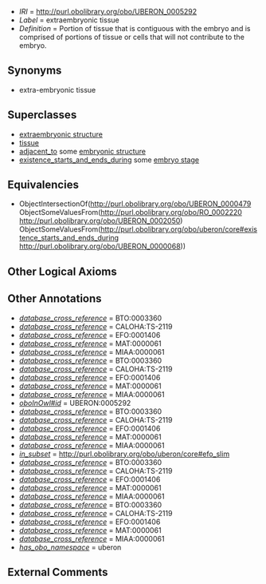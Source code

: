  * *IRI* = http://purl.obolibrary.org/obo/UBERON_0005292
 * *Label* = extraembryonic tissue
 * *Definition* = Portion of tissue that is contiguous with the embryo and is comprised of portions of tissue or cells that will not contribute to the embryo.

## Synonyms

 * extra-embryonic tissue

## Superclasses

 * [extraembryonic structure](../../UBERON/78/UBERON_0000478.md)
 * [tissue](../../UBERON/79/UBERON_0000479.md)
 * [adjacent_to](../../RO/20/RO_0002220.md) some [embryonic structure](../../UBERON/50/UBERON_0002050.md)
 * [existence_starts_and_ends_during](../../core#existence/ng/core#existence_starts_and_ends_during.md) some [embryo stage](../../UBERON/68/UBERON_0000068.md)

## Equivalencies

 * ObjectIntersectionOf(<http://purl.obolibrary.org/obo/UBERON_0000479> ObjectSomeValuesFrom(<http://purl.obolibrary.org/obo/RO_0002220> <http://purl.obolibrary.org/obo/UBERON_0002050>) ObjectSomeValuesFrom(<http://purl.obolibrary.org/obo/uberon/core#existence_starts_and_ends_during> <http://purl.obolibrary.org/obo/UBERON_0000068>))

## Other Logical Axioms


## Other Annotations

 * *[database_cross_reference](../../ef/oboInOwl#hasDbXref.md)* = BTO:0003360
 * *[database_cross_reference](../../ef/oboInOwl#hasDbXref.md)* = CALOHA:TS-2119
 * *[database_cross_reference](../../ef/oboInOwl#hasDbXref.md)* = EFO:0001406
 * *[database_cross_reference](../../ef/oboInOwl#hasDbXref.md)* = MAT:0000061
 * *[database_cross_reference](../../ef/oboInOwl#hasDbXref.md)* = MIAA:0000061
 * *[database_cross_reference](../../ef/oboInOwl#hasDbXref.md)* = BTO:0003360
 * *[database_cross_reference](../../ef/oboInOwl#hasDbXref.md)* = CALOHA:TS-2119
 * *[database_cross_reference](../../ef/oboInOwl#hasDbXref.md)* = EFO:0001406
 * *[database_cross_reference](../../ef/oboInOwl#hasDbXref.md)* = MAT:0000061
 * *[database_cross_reference](../../ef/oboInOwl#hasDbXref.md)* = MIAA:0000061
 * *[oboInOwl#id](../../id/oboInOwl#id.md)* = UBERON:0005292
 * *[database_cross_reference](../../ef/oboInOwl#hasDbXref.md)* = BTO:0003360
 * *[database_cross_reference](../../ef/oboInOwl#hasDbXref.md)* = CALOHA:TS-2119
 * *[database_cross_reference](../../ef/oboInOwl#hasDbXref.md)* = EFO:0001406
 * *[database_cross_reference](../../ef/oboInOwl#hasDbXref.md)* = MAT:0000061
 * *[database_cross_reference](../../ef/oboInOwl#hasDbXref.md)* = MIAA:0000061
 * *[in_subset](../../et/oboInOwl#inSubset.md)* = http://purl.obolibrary.org/obo/uberon/core#efo_slim
 * *[database_cross_reference](../../ef/oboInOwl#hasDbXref.md)* = BTO:0003360
 * *[database_cross_reference](../../ef/oboInOwl#hasDbXref.md)* = CALOHA:TS-2119
 * *[database_cross_reference](../../ef/oboInOwl#hasDbXref.md)* = EFO:0001406
 * *[database_cross_reference](../../ef/oboInOwl#hasDbXref.md)* = MAT:0000061
 * *[database_cross_reference](../../ef/oboInOwl#hasDbXref.md)* = MIAA:0000061
 * *[database_cross_reference](../../ef/oboInOwl#hasDbXref.md)* = BTO:0003360
 * *[database_cross_reference](../../ef/oboInOwl#hasDbXref.md)* = CALOHA:TS-2119
 * *[database_cross_reference](../../ef/oboInOwl#hasDbXref.md)* = EFO:0001406
 * *[database_cross_reference](../../ef/oboInOwl#hasDbXref.md)* = MAT:0000061
 * *[database_cross_reference](../../ef/oboInOwl#hasDbXref.md)* = MIAA:0000061
 * *[has_obo_namespace](../../ce/oboInOwl#hasOBONamespace.md)* = uberon

## External Comments


